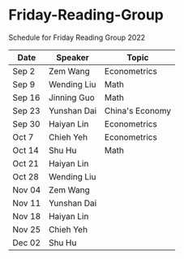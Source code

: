 # Friday-Reading-Group
Schedule for Friday Reading Group 2022

|Date|Speaker|Topic|
|----|-------|-----|
Sep 2|Zem Wang|  Econometrics  |
Sep 9| Wending Liu| Math|
Sep 16| Jinning Guo| Math|
Sep 23| Yunshan Dai | China's Economy |
Sep 30| Haiyan Lin| Econometrics|
Oct 7|Chieh Yeh| Econometrics|
Oct 14|Shu Hu|Math|
Oct 21|Haiyan Lin|    |
Oct 28| Wending Liu| |
Nov 04| Zem Wang| |
Nov 11| Yunshan Dai |  |
Nov 18| Haiyan Lin| |
Nov 25|Chieh Yeh| |
Dec 02|Shu Hu| |
